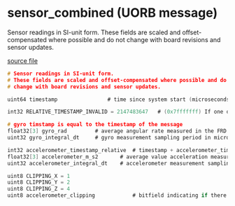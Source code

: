# sensor_combined (UORB message)

Sensor readings in SI-unit form.
These fields are scaled and offset-compensated where possible and do not
change with board revisions and sensor updates.

[source file](https://github.com/PX4/PX4-Autopilot/blob/master/msg/sensor_combined.msg)

```c
# Sensor readings in SI-unit form.
# These fields are scaled and offset-compensated where possible and do not
# change with board revisions and sensor updates.

uint64 timestamp				# time since system start (microseconds)

int32 RELATIVE_TIMESTAMP_INVALID = 2147483647	# (0x7fffffff) If one of the relative timestamps is set to this value, it means the associated sensor values are invalid

# gyro timstamp is equal to the timestamp of the message
float32[3] gyro_rad			# average angular rate measured in the FRD body frame XYZ-axis in rad/s over the last gyro sampling period
uint32 gyro_integral_dt		# gyro measurement sampling period in microseconds

int32 accelerometer_timestamp_relative	# timestamp + accelerometer_timestamp_relative = Accelerometer timestamp
float32[3] accelerometer_m_s2		# average value acceleration measured in the FRD body frame XYZ-axis in m/s^2 over the last accelerometer sampling period
uint32 accelerometer_integral_dt	# accelerometer measurement sampling period in microseconds

uint8 CLIPPING_X = 1
uint8 CLIPPING_Y = 2
uint8 CLIPPING_Z = 4
uint8 accelerometer_clipping            # bitfield indicating if there was any accelerometer clipping (per axis) during the sampling period

```
